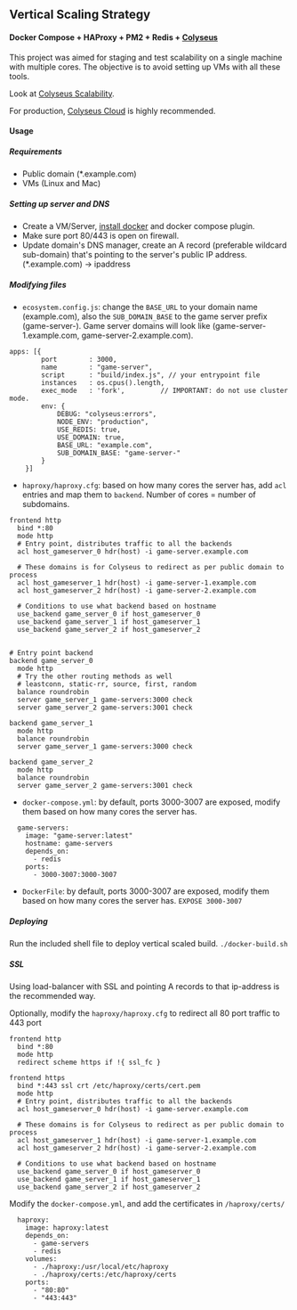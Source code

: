 
## Vertical Scaling Strategy
#### Docker Compose + HAProxy + PM2 + Redis + [Colyseus](https://colyseus.io)

This project was aimed for staging and test scalability on a single machine with multiple cores. The objective is to avoid setting up VMs with all these tools.

Look at [Colyseus Scalability](https://docs.colyseus.io/scalability/).

For production, [Colyseus Cloud](https://cloud-prod.colyseus.io) is highly recommended.

#### Usage
##### Requirements

- Public domain (*.example.com)
- VMs (Linux and Mac)


##### Setting up server and DNS
- Create a VM/Server, [install docker](https://docs.docker.com/engine/install/) and docker compose plugin.
- Make sure port 80/443 is open on firewall.
- Update domain's DNS manager, create an A record (preferable wildcard sub-domain) that's pointing to the server's public IP address. (*.example.com) -> ipaddress

##### Modifying files

- `ecosystem.config.js`: change the `BASE_URL` to your domain name (example.com), also the `SUB_DOMAIN_BASE` to the game server prefix (game-server-). Game server domains will look like (game-server-1.example.com, game-server-2.example.com).
```
apps: [{
        port        : 3000,
        name        : "game-server",
        script      : "build/index.js", // your entrypoint file
        instances   : os.cpus().length,
        exec_mode   : 'fork',         // IMPORTANT: do not use cluster mode.
        env: {
            DEBUG: "colyseus:errors",
            NODE_ENV: "production",
            USE_REDIS: true,
            USE_DOMAIN: true,
            BASE_URL: "example.com",
            SUB_DOMAIN_BASE: "game-server-"
        }
    }]
```

- `haproxy/haproxy.cfg`: based on how many cores the server has, add `acl` entries and map them to `backend`. Number of cores = number of subdomains.
```
frontend http
  bind *:80
  mode http
  # Entry point, distributes traffic to all the backends
  acl host_gameserver_0 hdr(host) -i game-server.example.com

  # These domains is for Colyseus to redirect as per public domain to process
  acl host_gameserver_1 hdr(host) -i game-server-1.example.com
  acl host_gameserver_2 hdr(host) -i game-server-2.example.com
  
  # Conditions to use what backend based on hostname
  use_backend game_server_0 if host_gameserver_0
  use_backend game_server_1 if host_gameserver_1
  use_backend game_server_2 if host_gameserver_2


# Entry point backend
backend game_server_0
  mode http
  # Try the other routing methods as well
  # leastconn, static-rr, source, first, random
  balance roundrobin
  server game_server_1 game-servers:3000 check
  server game_server_2 game-servers:3001 check

backend game_server_1
  mode http
  balance roundrobin
  server game_server_1 game-servers:3000 check

backend game_server_2
  mode http
  balance roundrobin
  server game_server_2 game-servers:3001 check
```
- `docker-compose.yml`: by default, ports 3000-3007 are exposed, modify them based on how many cores the server has.
```
  game-servers:
    image: "game-server:latest"
    hostname: game-servers
    depends_on:
      - redis
    ports:
      - 3000-3007:3000-3007
```

- `DockerFile`: by default, ports 3000-3007 are exposed, modify them based on how many cores the server has. `EXPOSE 3000-3007`

##### Deploying

Run the included shell file to deploy vertical scaled build.
`./docker-build.sh`

##### SSL
Using load-balancer with SSL and pointing A records to that ip-address is the recommended way. 

Optionally, modify the `haproxy/haproxy.cfg` to redirect all 80 port traffic to 443 port
```
frontend http
  bind *:80
  mode http
  redirect scheme https if !{ ssl_fc }

frontend https
  bind *:443 ssl crt /etc/haproxy/certs/cert.pem
  mode http
  # Entry point, distributes traffic to all the backends
  acl host_gameserver_0 hdr(host) -i game-server.example.com

  # These domains is for Colyseus to redirect as per public domain to process
  acl host_gameserver_1 hdr(host) -i game-server-1.example.com
  acl host_gameserver_2 hdr(host) -i game-server-2.example.com
  
  # Conditions to use what backend based on hostname
  use_backend game_server_0 if host_gameserver_0
  use_backend game_server_1 if host_gameserver_1
  use_backend game_server_2 if host_gameserver_2
```

Modify the `docker-compose.yml`, and add the certificates in `/haproxy/certs/`
```
  haproxy:
    image: haproxy:latest
    depends_on:
      - game-servers
      - redis
    volumes:
      - ./haproxy:/usr/local/etc/haproxy
      - ./haproxy/certs:/etc/haproxy/certs
    ports:
      - "80:80"
      - "443:443"
```
